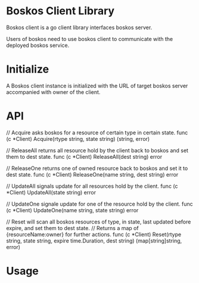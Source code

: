 # Boskos Client Library

Boskos client is a go client library interfaces boskos server.

Users of boskos need to use boskos client to communicate with the deployed boskos service.

# Initialize

A Boskos client instance is initialized with the URL of target boskos server accompanied with owner of the client.

# API

// Acquire asks boskos for a resource of certain type in certain state.
func (c *Client) Acquire(rtype string, state string) (string, error)

// ReleaseAll returns all resource hold by the client back to boskos and set them to dest state.
func (c *Client) ReleaseAll(dest string) error

// ReleaseOne returns one of owned resource back to boskos and set it to dest state.
func (c *Client) ReleaseOne(name string, dest string) error

// UpdateAll signals update for all resources hold by the client.
func (c *Client) UpdateAll(state string) error

// UpdateOne signale update for one of the resource hold by the client.
func (c *Client) UpdateOne(name string, state string) error

// Reset will scan all boskos resources of type, in state, last updated before expire, and set them to dest state.
// Returns a map of {resourceName:owner} for further actions.
func (c *Client) Reset(rtype string, state string, expire time.Duration, dest string) (map[string]string, error)

# Usage
